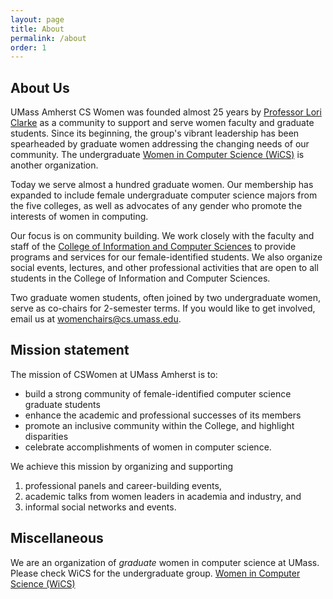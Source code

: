 ```yaml
---
layout: page
title: About
permalink: /about
order: 1
---
```


## About Us

UMass Amherst CS Women was founded almost 25 years by [Professor Lori Clarke](http://laser.cs.umass.edu/people/clarke.html) as a community to support and serve women faculty and graduate students. Since its beginning, the group's vibrant leadership has been spearheaded by graduate women addressing the changing needs of our community. The undergraduate [Women in Computer Science (WiCS)](https://wicsumass.github.io) is another organization.

Today we serve almost a hundred graduate women. Our membership has expanded to include female undergraduate computer science majors from the five colleges, as well as advocates of any gender who promote the interests of women in computing.

Our focus is on community building. We work closely with the faculty and staff of the [College of Information and Computer Sciences](http://cics.umass.edu/) to provide programs and services for our female-identified students. We also organize social events, lectures, and other professional activities that are open to all students in the College of Information and Computer Sciences.

Two graduate women students, often joined by two undergraduate women, serve as co-chairs for 2-semester terms. If you would like to get involved, email us at womenchairs@cs.umass.edu.

## Mission statement

The mission of CSWomen at UMass Amherst is to:
- build a strong community of female-identified computer science graduate students
- enhance the academic and professional successes of its members
- promote an inclusive community within the College, and highlight disparities
- celebrate accomplishments of women in computer science.

We achieve this mission by organizing and supporting
1. professional panels and career-building events,
2. academic talks from women leaders in academia and industry, and
3. informal social networks and events.

## Miscellaneous

We are an organization of *graduate* women in computer science at UMass. Please check WiCS for the undergraduate group. [Women in Computer Science (WiCS)](https://wicsumass.github.io)